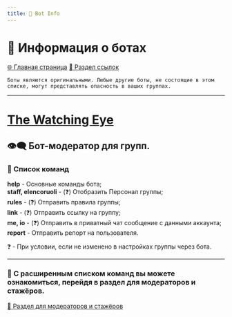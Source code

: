 ```yaml
---
title: 🤖 Bot Info
---
```


<link rel="stylesheet" href="css/style.css">

# 🤖 Информация о ботах

<a href="./index.html" class="button-link">🌐 Главная страница</a>
<a href="./links.html" class="button-link">🔗 Раздел ссылок</a>

`Боты являются оригинальными. Любые другие боты, не состоящие в этом списке, могут представлять опасность в ваших группах.`
- - - - -

# [The Watching Eye](https://t.me/TheWatchingEyeBot)

## 👁️‍🗨️ Бот-модератор для групп.

### 📘 Список команд
**help** - Основные команды бота;
<br>**staff, elencoruoli** - (❓) Отобразить Персонал группы;
<br>**rules** - (❓) Отправить правила группы;
<br>**link** - (❓) Отправить ссылку на группу;
<br>**me, io** - (❓) Отправить в приватный чат сообщение с данными аккаунта;
<br>**report** - Отправить репорт на пользователя.

❓ - При условии, если не изменено в настройках группы через бота.

- - - - -

### 📕 С расширенным списком команд вы можете ознакомиться, перейдя в раздел для модераторов и стажёров.

<a href="./TGmodRules.html" class="button2-link">📝 Раздел для модераторов и стажёров</a>